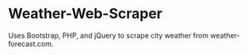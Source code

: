 # Weather-Web-Scraper
Uses Bootstrap, PHP, and jQuery to scrape city weather from weather-forecast.com.
